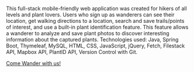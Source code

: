This full-stack mobile-friendly web application was created for hikers of all levels and plant lovers. Users who sign up as wanderers can see their location, get walking directions to a location, search and save trails/points of interest, and use a built-in plant identification feature. This feature allows a wanderer to analyze and save plant photos to discover interesting information about the captured plants. Technologies used: Java, Spring Boot, Thymeleaf, MySQL, HTML, CSS, JavaScript, jQuery, Fetch, Filestack API, Mapbox API, PlantID API, Version Control with Git.

[Come Wander with us!](https://hikewithwander.com)

